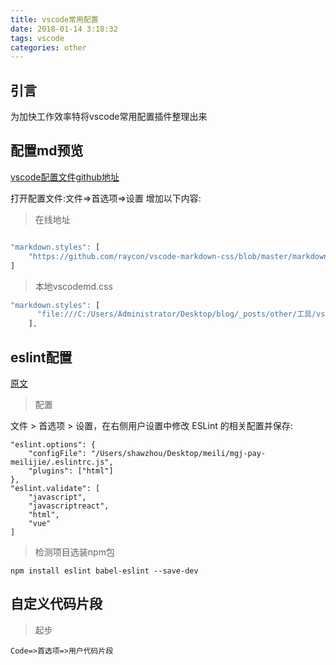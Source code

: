 ```yaml
---
title: vscode常用配置
date: 2018-01-14 3:18:32
tags: vscode
categories: other
---
```


<div><!-- more--></div>

## 引言

为加快工作效率特将vscode常用配置插件整理出来

## 配置md预览


<a href="https://github.com/raycon/vscode-markdown-css">vscode配置文件github地址</a>

打开配置文件:文件=>首选项=>设置
增加以下内容:

> 在线地址

```javascript

"markdown.styles": [
    "https://github.com/raycon/vscode-markdown-css/blob/master/markdown-pdf.css"
]

```
> 本地vscodemd.css

```javascript
"markdown.styles": [
      "file:///C:/Users/Administrator/Desktop/blog/_posts/other/工具/vscodemd.css"
    ],
```

## eslint配置

[原文](https://segmentfault.com/a/1190000009077086)

> 配置

文件 > 首选项 > 设置，在右侧用户设置中修改 ESLint 的相关配置并保存:

```
"eslint.options": {
    "configFile": "/Users/shawzhou/Desktop/meili/mgj-pay-meilijie/.eslintrc.js",
    "plugins": ["html"]
},
"eslint.validate": [
    "javascript",
    "javascriptreact",
    "html",
    "vue"
]
```

> 检测项目选装npm包

`npm install eslint babel-eslint --save-dev`

## 自定义代码片段


> 起步

`Code=>首选项=>用户代码片段`

